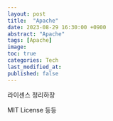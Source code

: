 ```yaml
---
layout: post
title:  "Apache"
date: 2023-08-29 16:30:00 +0900
abstract: "Apache"
tags: [Apache]
image:
toc: true
categories: Tech
last_modified_at: 
published: false
---
```



라이센스 정리하장

MIT License 등등 


